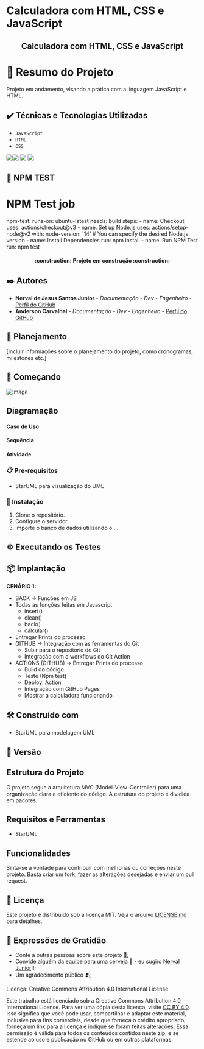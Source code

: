 # Calculadora com HTML, CSS e JavaScript

<h2 align="center"> Calculadora com HTML, CSS e JavaScript </h2>

# 📒 Resumo do Projeto
Projeto em andamento, visando a prática com a linguagem JavaScript e HTML.

## ✔️ Técnicas e Tecnologias Utilizadas

- ``JavaScript``
- ``HTML``
-  ``CSS``

![](https://img.shields.io/badge/Language-JavaScript-yellow)![](https://img.shields.io/badge/IDE-Microsoft%20Visual%20Studio%202022-blue) ![](https://img.shields.io/badge/Environment-Windows-red) ![](https://img.shields.io/badge/User%20Interface-GUI%20%2B%20CLI-yellowgreen)

## 📁 NPM TEST
# NPM Test job
  npm-test:
    runs-on: ubuntu-latest
    needs: build
    steps:
      - name: Checkout
        uses: actions/checkout@v3
      - name: Set up Node.js
        uses: actions/setup-node@v2
        with:
          node-version: '14' # You can specify the desired Node.js version
      - name: Install Dependencies
        run: npm install
      - name: Run NPM Test
        run: npm test

<h4 align="center"> 
    :construction:  Projeto em construção  :construction:
</h4>

## ✒️ Autores

* **Nerval de Jesus Santos Junior** - *Documentação - Dev - Engenheiro* - [Perfil do GitHub](https://github.com/nervaljunior)
* **Anderson Carvalhal** - *Documentação - Dev - Engenheiro* - [Perfil do GitHub](https://github.com/andersoncarvalhal-dev)

## 📌 Planejamento

[Incluir informações sobre o planejamento do projeto, como cronogramas, milestones etc.]

## 🚀 Começando

![image](https://github.com/andersoncarvalhal-dev/Calculadora/assets/108685222/f08e198c-b35b-4744-bc0a-de905da91f36)

## Diagramação 

#### Caso de Uso


#### Sequência



#### Atividade

### 📋 Pré-requisitos

- StarUML para visualização do UML

### 🔧 Instalação

1. Clone o repositório.
2. Configure o servidor...
3. Importe o banco de dados utilizando o ...

## ⚙️ Executando os Testes



## 📦 Implantação

**CENÁRIO 1:**
- BACK → Funções em JS
- Todas as funções feitas em Javascript
  - insert()
  - clean()
  - back()
  - calcular()
- Entregar Prints do processo
- GITHUB → Integração com as ferramentas do Git
  - Subir para o repositório do Git
  - Integração com o workflows do Git Action
- ACTIONS (GITHUB) → Entregar Prints do processo
  - Build do código
  - Teste (Npm test)
  - Deploy: Action
  - Integração com GitHub Pages
  - Mostrar a calculadora funcionando

## 🛠️ Construído com

- StarUML para modelagem UML

## 📌 Versão



## Estrutura do Projeto

O projeto segue a arquitetura MVC (Model-View-Controller) para uma organização clara e eficiente do código. A estrutura do projeto é dividida em pacotes.

## Requisitos e Ferramentas


- StarUML

## Funcionalidades



Sinta-se à vontade para contribuir com melhorias ou correções neste projeto. Basta criar um fork, fazer as alterações desejadas e enviar um pull request.

## 📄 Licença

Este projeto é distribuído sob a licença MIT. Veja o arquivo [LICENSE.md](https://github.com/andersoncarvalhal-dev/Calculadora/blob/main/LICENSE) para detalhes.

## 🎁 Expressões de Gratidão

* Conte a outras pessoas sobre este projeto 📢;
* Convide alguém da equipe para uma cerveja 🍺 - eu sugiro [Nerval Junior](https://github.com/nervaljunior)!!;
* Um agradecimento público 🫂;

Licença: Creative Commons Attribution 4.0 International License

Este trabalho está licenciado sob a Creative Commons Attribution 4.0 International License. Para ver uma cópia desta licença, visite [CC BY 4.0](https://creativecommons.org/licenses/by/4.0/legalcode.en). Isso significa que você pode usar, compartilhar e adaptar este material, inclusive para fins comerciais, desde que forneça o crédito apropriado, forneça um link para a licença e indique se foram feitas alterações. Essa permissão é válida para todos os conteúdos contidos neste zip, e se estende ao uso e publicação no GitHub ou em outras plataformas.
